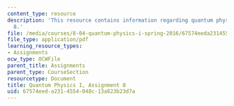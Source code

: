 ```yaml
---
content_type: resource
description: 'This resource contains information regarding quantum physics: Assignment
  8.'
file: /media/courses/8-04-quantum-physics-i-spring-2016/67574eeda2314554048c13a823b23d7a_MIT8_04S16_ps8_2016.pdf
file_type: application/pdf
learning_resource_types:
- Assignments
ocw_type: OCWFile
parent_title: Assignments
parent_type: CourseSection
resourcetype: Document
title: Quantum Physics I, Assignment 8
uid: 67574eed-a231-4554-048c-13a823b23d7a
---
```

